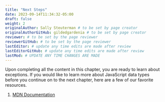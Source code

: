 ```yaml
---
title: "Next Steps"
date: 2023-09-14T11:34:32-05:00
draft: false
weight: 2
originalAuthor: Sally Steuterman # to be set by page creator
originalAuthorGitHub: gildedgardenia # to be set by page creator
reviewer: # to be set by the page reviewer
reviewerGitHub: # to be set by the page reviewer
lastEditor: # update any time edits are made after review
lastEditorGitHub: # update any time edits are made after review
lastMod: # UPDATE ANY TIME CHANGES ARE MADE
---
```


Upon completing all the content in this chapter, you are ready to learn about exceptions. If you would like to learn more about JavaScript data types before you continue on to the next chapter, here are a few of our favorite resources.

1. [MDN Documentation](https://developer.mozilla.org/en-US/docs/Glossary/Primitive)